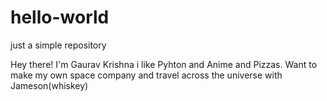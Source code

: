 # hello-world
just a simple repository 

Hey there!
I'm Gaurav Krishna i like Pyhton and Anime and Pizzas.
Want to make my own space company and travel across the universe with Jameson(whiskey) 
